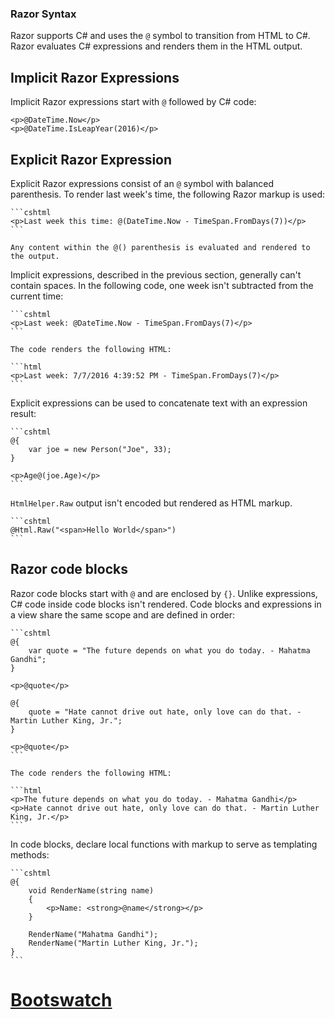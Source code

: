 ### Razor Syntax

Razor supports C# and uses the `@` symbol to transition from HTML to C#. Razor evaluates C# expressions and renders them in the HTML output.


## Implicit Razor Expressions

Implicit Razor expressions start with `@` followed by C# code:

```cshtml
<p>@DateTime.Now</p>
<p>@DateTime.IsLeapYear(2016)</p>
```

## Explicit Razor Expression

Explicit Razor expressions consist of an `@` symbol with balanced parenthesis. To render last week's time, the following Razor markup is used:

    ```cshtml
    <p>Last week this time: @(DateTime.Now - TimeSpan.FromDays(7))</p>
    ```

    Any content within the @() parenthesis is evaluated and rendered to the output.

Implicit expressions, described in the previous section, generally can't contain spaces. In the following code, one week isn't subtracted from the current time:

    ```cshtml
    <p>Last week: @DateTime.Now - TimeSpan.FromDays(7)</p>
    ```

    The code renders the following HTML:

    ```html
    <p>Last week: 7/7/2016 4:39:52 PM - TimeSpan.FromDays(7)</p>
    ```

Explicit expressions can be used to concatenate text with an expression result:

    ```cshtml
    @{
        var joe = new Person("Joe", 33);
    }

    <p>Age@(joe.Age)</p>
    ```

`HtmlHelper.Raw` output isn't encoded but rendered as HTML markup.

    ```cshtml
    @Html.Raw("<span>Hello World</span>")
    ```

## Razor code blocks

Razor code blocks start with `@` and are enclosed by `{}`. Unlike expressions, C# code inside code blocks isn't rendered. Code blocks and expressions in a view share the same scope and are defined in order:

    ```cshtml
    @{
        var quote = "The future depends on what you do today. - Mahatma Gandhi";
    }

    <p>@quote</p>

    @{
        quote = "Hate cannot drive out hate, only love can do that. - Martin Luther King, Jr.";
    }

    <p>@quote</p>
    ```

    The code renders the following HTML:
    
    ```html
    <p>The future depends on what you do today. - Mahatma Gandhi</p>
    <p>Hate cannot drive out hate, only love can do that. - Martin Luther King, Jr.</p>
    ```

In code blocks, declare local functions with markup to serve as templating methods:

    ```cshtml
    @{
        void RenderName(string name)
        {
            <p>Name: <strong>@name</strong></p>
        }

        RenderName("Mahatma Gandhi");
        RenderName("Martin Luther King, Jr.");
    }
    ```

# [Bootswatch](https://bootswatch.com/default/)
